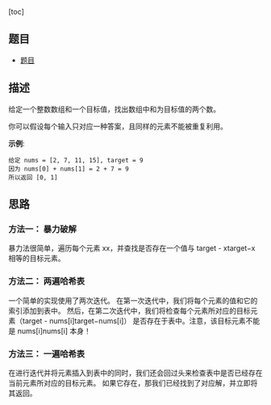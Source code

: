 [toc]

## 题目 
- [题目](https://leetcode-cn.com/problems/two-sum/description/)

## 描述

给定一个整数数组和一个目标值，找出数组中和为目标值的两个数。

你可以假设每个输入只对应一种答案，且同样的元素不能被重复利用。

**示例**:
```text
给定 nums = [2, 7, 11, 15], target = 9
因为 nums[0] + nums[1] = 2 + 7 = 9
所以返回 [0, 1]
```

## 思路
### 方法一： 暴力破解
暴力法很简单，遍历每个元素 xx，并查找是否存在一个值与 target - xtarget−x 相等的目标元素。

### 方法二： 两遍哈希表
一个简单的实现使用了两次迭代。
在第一次迭代中，我们将每个元素的值和它的索引添加到表中。
然后，在第二次迭代中，我们将检查每个元素所对应的目标元素（target - nums[i]target−nums[i]）
是否存在于表中。注意，该目标元素不能是 nums[i]nums[i] 本身！

### 方法三： 一遍哈希表
在进行迭代并将元素插入到表中的同时，我们还会回过头来检查表中是否已经存在当前元素所对应的目标元素。
如果它存在，那我们已经找到了对应解，并立即将其返回。